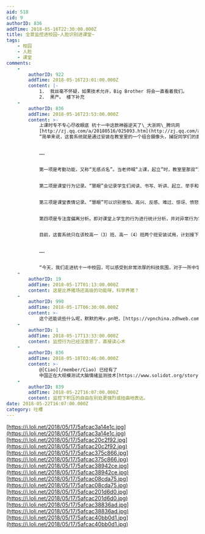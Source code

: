 ```yaml
---
aid: 518
cid: 9
authorID: 836
addTime: 2018-05-16T22:30:00.000Z
title: 全景监控进校园~人脸识别进课堂~
tags:
    - 校园
    - 人脸
    - 课堂
comments:
    -
        authorID: 922
        addTime: 2018-05-16T23:01:00.000Z
        content: |-
            1.  我丝毫不怀疑，如果技术允许，Big Brother 将会一直看着我们。
            2.  黑产。 楼下补充
    -
        authorID: 836
        addTime: 2018-05-16T23:53:00.000Z
        content: >-
            上课时专不专心尽收眼底 杭十一中这款神器逆天了\_大浙网\_腾讯网
            [http://zj.qq.com/a/20180516/025093.htm](http://zj.qq.com/a/20180516/025093.htm)
            “简单来说，这套系统就是通过安装在教室里的一个组合摄像头，捕捉同学们的面部表情和动作，然后进行一系列大数据分析，最终计算出课堂实时考勤数据，课堂专注度偏离分析、课堂行为记录数据以及课堂表情数据，并及时反馈。相当于是刷脸技术的最新应用。


            ……


            第一项是考勤功能，又称“无感点名”。当老师喊“上课，起立”时，教室里那双“慧眼”，就将学生们的脸“刷”了个遍，悄无声息完成点名，真是1秒钟都不浪费。


            第二项是课堂行为记录。“慧眼”会记录学生们阅读、书写、听讲、起立、举手和趴桌子6种行为，并进行统计，而且可以具体到每个人。


            第三项是课堂表情记录。“慧眼”可以识别害怕、高兴、反感、难过、惊讶、愤怒和中性6种表情，实时进行统计。


            第四项是专注度偏离分析。即对课堂上学生的行为进行统计分析，并对异常行为实时反馈，如果有学生的不专注行为达到一定阈值，系统就会向显示屏上推送提醒，任课老师可根据这个提醒对该学生进行教育管理。


            目前，这套系统只在该校高一（3）班、高一（4）班两个班安装试用，计划接下来全校推广。


            ……


            “今天，我们走进杭十一中校园，可以感受到非常浓厚的科技氛围，对于一所中学来说，它所带来的远远不只是人性化的关怀，更为学生提供了课堂之外的科技启蒙和科技兴趣，让学生体验到无处不在的科技场景，极大开阔了学生的眼界，提升了学生的科技素养。”参加本次活动的杭州市教育技术中心主任张慧慧很有感触地说。”
    -
        authorID: 19
        addTime: 2018-05-17T01:13:00.000Z
        content: 这是比养猪场还高级的功能呀，科学养猪？
    -
        authorID: 990
        addTime: 2018-05-17T06:30:00.000Z
        content: >-
            这个还能说些什么呢，默默的用v.pn吧，[https://vpnchina.zdhweb.com](https://vpnchina.zdhweb.com)
    -
        authorID: 1
        addTime: 2018-05-17T13:33:00.000Z
        content: 监控行为已经没意思了，直接读心术
    -
        authorID: 836
        addTime: 2018-05-18T03:46:00.000Z
        content: >-
            @[Ciao](/member/Ciao) 已经有了
            中国正在大规模测试大脑情绪监测技术[https://www.solidot.org/story?sid=56345](https://www.solidot.org/story?sid=56345)
    -
        authorID: 839
        addTime: 2018-05-22T16:07:00.000Z
        content: 监控下积压的自由在别处更强烈或扭曲地表达。
date: 2018-05-22T16:07:00.000Z
category: 吐槽
---
```


[https://i.loli.net/2018/05/17/5afcac3a14e1c.jpg](https://i.loli.net/2018/05/17/5afcac3a14e1c.jpg) [https://i.loli.net/2018/05/17/5afcac20c2f92.jpg](https://i.loli.net/2018/05/17/5afcac20c2f92.jpg) [https://i.loli.net/2018/05/17/5afcac375c866.jpg](https://i.loli.net/2018/05/17/5afcac375c866.jpg) [https://i.loli.net/2018/05/17/5afcac38942ce.jpg](https://i.loli.net/2018/05/17/5afcac38942ce.jpg) [https://i.loli.net/2018/05/17/5afcac08cda75.jpg](https://i.loli.net/2018/05/17/5afcac08cda75.jpg) [https://i.loli.net/2018/05/17/5afcac201d6d0.jpg](https://i.loli.net/2018/05/17/5afcac201d6d0.jpg) [https://i.loli.net/2018/05/17/5afcac38836ad.jpg](https://i.loli.net/2018/05/17/5afcac38836ad.jpg) [https://i.loli.net/2018/05/17/5afcac40bb0d1.jpg](https://i.loli.net/2018/05/17/5afcac40bb0d1.jpg)
